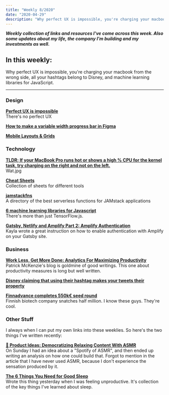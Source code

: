 ```yaml
---
title: "Weekly 8/2020"
date: "2020-04-29"
description: "Why perfect UX is impossible, you're charging your macbook from the wrong side, all your hashtags belong to Disney, and machine learning libraries for JavaScript."
---
```


_**Weekly collection of links and resources I've come across this week. Also some updates about my life, the company I'm building and my investments as well.**_

## In this weekly:

Why perfect UX is impossible, you're charging your macbook from the wrong side, all your hashtags belong to Disney, and machine learning libraries for JavaScript.

---

### Design

**[Perfect UX is impossible](https://erik.itland.no/perfect-ux-is-impossible)**  
There's no perfect UX

**[How to make a variable width progress bar in Figma](https://www.youtube.com/watch?v=I-79DTuhkHs&feature=youtu.be)**

**[Mobile Layouts & Grids](https://design.infinum.com/case/mobile-layouts-and-grids)**

### Technology

**[TLDR; If your MacBook Pro runs hot or shows a high % CPU for the kernel task, try charging on the right and not on the left.](https://apple.stackexchange.com/questions/363337/how-to-find-cause-of-high-kernel-task-cpu-usage/363933#363933)**  
Wat.jpg

**[Cheat Sheets](https://cheatsheets.xyz/)**  
Collection of sheets for different tools

**[jamstackfns](https://jamstackfns.com/)**  
A directory of the best serverless functions for JAMstack applications

**[6 machine learning libraries for Javascript](https://dev.to/duomly/6-machine-learning-libraries-for-javascript-463j)**  
There's more than just TensorFlow.js.

**[Gatsby, Netlify and Amplify Part 2: Amplify Authentication](https://nyxo.app/gatsby-netlify-amplify-part-2/)**  
Kayla wrote a great instruction on how to enable authentication with Amplify on your Gatsby site.

### Business

**[Work Less, Get More Done: Analytics For Maximizing Productivity](https://www.kalzumeus.com/2009/10/04/work-smarter-not-harder/)**  
Patrick McKenzie's blog is goldmine of good writings. This one about productivity measures is long but well written.

**[Disney claiming that using their hashtag makes your tweets their property](https://twitter.com/disneyplus/status/1254772307941191686)**

**[Finnadvance completes 550k€ seed round](https://voimaventures.com/finnadvance-completes-550ke-seed-round/)**  
Finnish biotech company snatches half million. I know these guys. They're cool.

### Other Stuff

I always when I can put my own links into these weeklies. So here's the two things I've written recently:

**[🚀 Product Ideas: Democratizing Relaxing Content With ASMR](https://www.lahteenlahti.com/product-ideas-asmr/)**  
On Sunday I had an idea about a "Spotify of ASMR", and then ended up writing an analysis on how one could build that. Forgot to mention in the article that I have never used ASMR, because I don't experience the sensation produced by it.

**[The 6 Things You Need for Good Sleep](https://www.lahteenlahti.com/6-tips-for-better-sleep/)**  
Wrote this thing yesterday when I was feeling unproductive. It's collection of the key things I've learned about sleep.
